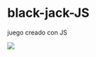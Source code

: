 # black-jack-JS

juego creado con JS

![](https://github.com/Bry4n4rias/black-jack-JS/blob/master/assets/black-jack.JPG)
